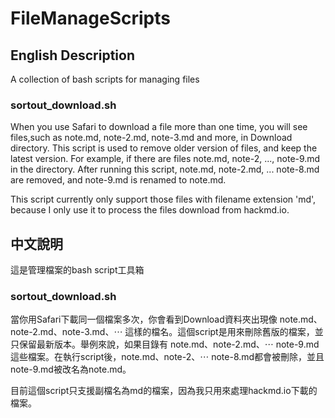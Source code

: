 # FileManageScripts

## English Description
A collection of bash scripts for managing files

### sortout_download.sh
When you use Safari to download a file more than one time, you will see files,such as note.md, note-2.md, note-3.md and more, in Download directory. This script is used to remove older version of files, and keep the latest version. For example, if there are files note.md, note-2, ..., note-9.md in the directory. After running this script, note.md, note-2.md, ... note-8.md are removed, and note-9.md is renamed to note.md.

This script currently only support those files with filename extension 'md', because I only use it to process the files download from hackmd.io.

## 中文說明
這是管理檔案的bash script工具箱

### sortout_download.sh
當你用Safari下載同一個檔案多次，你會看到Download資料夾出現像 note.md、note-2.md、note-3.md、⋯ 這樣的檔名。這個script是用來刪除舊版的檔案，並只保留最新版本。舉例來說，如果目錄有 note.md、note-2.md、⋯  note-9.md 這些檔案。在執行script後，note.md、note-2、⋯  note-8.md都會被刪除，並且note-9.md被改名為note.md。

目前這個script只支援副檔名為md的檔案，因為我只用來處理hackmd.io下載的檔案。
